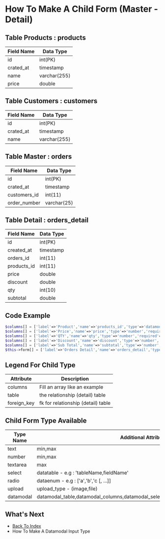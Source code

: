 # How To Make A Child Form (Master - Detail)
## Table Products : products 
| Field Name | Data Type |
| ---------- | --------- |
| id | int(PK) |
| crated_at | timestamp | 
| name | varchar(255) |
| price | double |

## Table Customers : customers
| Field Name | Data Type |
| ---------- | --------- |
| id | int(PK) |
| crated_at | timestamp | 
| name | varchar(255) |

## Table Master : orders
| Field Name | Data Type |
| ---------- | --------- |
| id | int(PK) |
| crated_at | timestamp | 
| customers_id | int(11) |
| order_number | varchar(25) |

## Table Detail : orders_detail
| Field Name | Data Type |
| ---------- | --------- |
| id | int(PK) |
| created_at | timestamp |
| orders_id | int(11) |
| products_id | int(11) |
| price | double |
| discount | double |
| qty | int(10) |
| subtotal | double |

## Code Example			
```php
$columns[] = ['label'=>'Product','name'=>'products_id','type'=>'datamodal','datamodal_table'=>'products','datamodal_columns'=>'name,price','datamodal_select_to'=>'price:price','datamodal_where'=>'','datamodal_size'=>'large'];
$columns[] = ['label'=>'Price','name'=>'price','type'=>'number','required'=>true];
$columns[] = ['label'=>'QTY','name'=>'qty','type'=>'number','required'=>true];
$columns[] = ['label'=>'Discount','name'=>'discount','type'=>'number','required'=>true];
$columns[] = ['label'=>'Sub Total','name'=>'subtotal','type'=>'number','formula'=>"[qty] * [price] - [discount]","readonly"=>true,'required'=>true];
$this->form[] = ['label'=>'Orders Detail','name'=>'orders_detail','type'=>'child','columns'=>$columns,'table'=>'orders_detail','foreign_key'=>'orders_id'];
```
## Legend For Child Type
| Attribute | Description |
| --------- | ----------- |
| columns | Fill an array like an example | 
| table | the relationship (detail) table |
| foreign_key | fk for relationship (detail) table |

## Child Form Type Available
| Type Name | Additional Attribute |
| --------- | ----------- |
| text | min,max |
| number | min,max |
| textarea | max |
| select | datatable - e.g : 'tableName,fieldName' |
| radio | dataenum - e.g : ['a','b','c [, ...]] | 
| upload | upload_type - (image,file) |
| datamodal | datamodal_table,datamodal_columns,datamodal_select_to,datamodal_where,datamodal_size |

## What's Next
- [Back To Index](./index.md)
- How To Make A Datamodal Input Type
